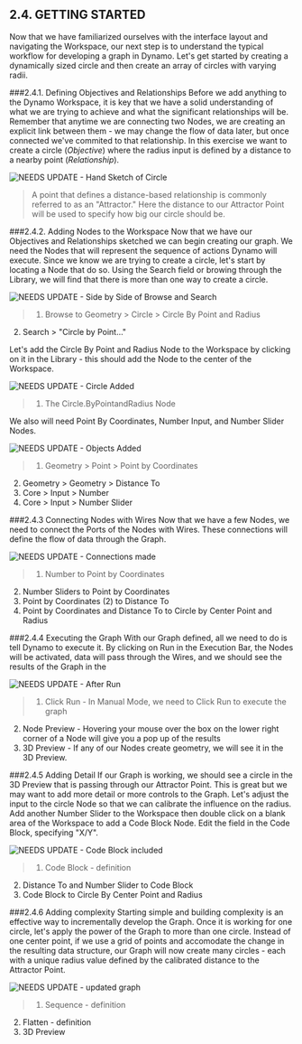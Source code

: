 ## 2.4. GETTING STARTED

Now that we have familiarized ourselves with the interface layout and navigating the Workspace, our next step is to understand the typical workflow for developing a graph in Dynamo. Let's get started by creating a dynamically sized circle and then create an array of circles with varying radii.

###2.4.1. Defining Objectives and Relationships
Before we add anything to the Dynamo Workspace, it is key that we have a solid understanding of what we are trying to achieve and what the significant relationships will be. Remember that anytime we are connecting two Nodes, we are creating an explicit link between them - we may change the flow of data later, but once connected we've commited to that relationship. In this exercise we want to create a circle (*Objective*) where the radius input is defined by a distance to a nearby point (*Relationship*). 

![NEEDS UPDATE - Hand Sketch of Circle](images/Placeholder.png)

> A point that defines a distance-based relationship is commonly referred to as an "Attractor." Here the distance to our Attractor Point will be used to specify how big our circle should be. 

###2.4.2. Adding Nodes to the Workspace
Now that we have our Objectives and Relationships sketched we can begin creating our graph. We need the Nodes that will represent the sequence of actions Dynamo will execute. Since we know we are trying to create a circle, let's start by locating a Node that do so. Using the Search field or browing through the Library, we will find that there is more than one way to create a circle. 

![NEEDS UPDATE - Side by Side of Browse and Search](images/Placeholder.png)
> 1. Browse to Geometry > Circle > Circle By Point and Radius
2. Search > "Circle by Point..."

Let's add the Circle By Point and Radius Node to the Workspace by clicking on it in the Library - this should add the Node to the center of the Workspace. 

![NEEDS UPDATE - Circle Added](images/Placeholder.png)

> 1. The Circle.ByPointandRadius Node

We also will need Point By Coordinates, Number Input, and Number Slider Nodes.

![NEEDS UPDATE - Objects Added](images/Placeholder.png)

> 1. Geometry > Point > Point by Coordinates
2. Geometry > Geometry > Distance To
2. Core > Input > Number
3. Core > Input > Number Slider

###2.4.3 Connecting Nodes with Wires
Now that we have a few Nodes, we need to connect the Ports of the Nodes with Wires. These connections will define the flow of data through the Graph. 

![NEEDS UPDATE - Connections made](images/Placeholder.png)
> 1. Number to Point by Coordinates
2. Number Sliders to Point by Coordinates
3. Point by Coordinates (2) to Distance To
4. Point by Coordinates and Distance To to Circle by Center Point and Radius

###2.4.4 Executing the Graph
With our Graph defined, all we need to do is tell Dynamo to execute it. By clicking on Run in the Execution Bar, the Nodes will be activated, data will pass through the Wires, and we should see the results of the Graph in the 

![NEEDS UPDATE - After Run](images/Placeholder.png)
> 1. Click Run - In Manual Mode, we need to Click Run to execute the graph
2. Node Preview - Hovering your mouse over the box on the lower right corner of a Node will give you a pop up of the results
3. 3D Preview - If any of our Nodes create geometry, we will see it in the 3D Preview.

###2.4.5 Adding Detail
If our Graph is working, we should see a circle in the 3D Preview that is passing through our Attractor Point. This is great but we may want to add more detail or more controls to the Graph. Let's adjust the input to the circle Node so that we can calibrate the influence on the radius. Add another Number Slider to the Workspace then double click on a blank area of the Workspace to add a Code Block Node. Edit the field in the Code Block, specifying "X/Y".

![NEEDS UPDATE - Code Block included](images/Placeholder.png)
>1. Code Block - definition
2. Distance To and Number Slider to Code Block
3. Code Block to Circle By Center Point and Radius

###2.4.6 Adding complexity
Starting simple and building complexity is an effective way to incrementally develop the Graph. Once it is working for one circle, let's apply the power of the Graph to more than one circle. Instead of one center point, if we use a grid of points and accomodate the change in the resulting data structure, our Graph will now create many circles - each with a unique radius value defined by the calibrated distance to the Attractor Point.

![NEEDS UPDATE - updated graph](images/Placeholder.png)
>1. Sequence - definition
2. Flatten - definition
3. 3D Preview
